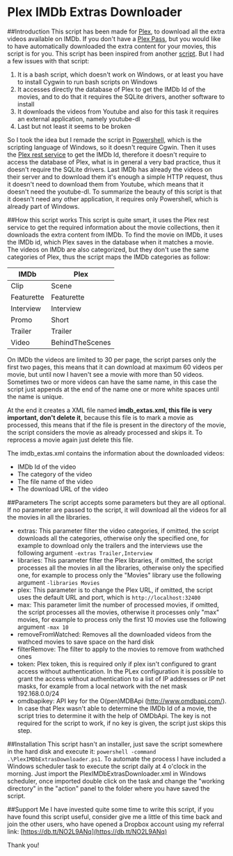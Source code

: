 # Plex IMDb Extras Downloader

##Introduction
This script has been made for [Plex](https://plex.tv), to download all the extra videos available on IMDb.
If you don't have a [Plex Pass](https://plex.tv/subscription/about), but you would like to have automatically downloaded the extra content for your movies, this script is for you.
This script has been inspired from another [script](https://forums.plex.tv/discussion/121599/auto-download-missing-trailers-from-idmb-for-all-movies-in-collection). But I had a few issues with that script:

1. It is a bash script, which doesn't work on Windows, or at least you have to install Cygwin to run bash scripts on Windows
2. It accesses directly the database of Plex to get the IMDb Id of the movies, and to do that it requires the SQLite drivers, another software to install
3. It downloads the videos from Youtube and also for this task it requires an external application, namely youtube-dl
4. Last but not least it seems to be broken

So I took the idea but I remade the script in [Powershell](https://msdn.microsoft.com/en-us/powershell/mt173057.aspx), which is the scripting language of Windows, so it doesn't require Cgwin.
Then it uses the [Plex rest service](https://support.plex.tv/hc/en-us/articles/201638786-Plex-Media-Server-URL-Commands) to get the IMDb Id, therefore it doesn't require to access the database of Plex, what is in general a very bad practice, thus it doesn't require the SQLite drivers.
Last IMDb has already the videos on their server and to download them it's enough a simple HTTP request, thus it doesn't need to download them from Youtube, which means that it doesn't need the youtube-dl.
To summarize the beauty of this script is that it doesn't need any other application, it requires only Powershell, which is already part of Windows.

##How this script works
This script is quite smart, it uses the Plex rest service to get the required information about the movie collections, then it downloads the extra content from IMDb.
To find the movie on IMDb, it uses the IMDb id, which Plex saves in the database when it matches a movie. The videos on IMDb are also categorized, but they don't use the same categories of Plex, thus the script maps the IMDb categories as follow:

| **IMDb** | **Plex** |
|------------ | ------------- |
| Clip | Scene |
| Featurette | Featurette |
| Interview | Interview |
| Promo | Short |
| Trailer | Trailer |
| Video | BehindTheScenes |

On IMDb the videos are limited to 30 per page, the script parses only the first two pages, this means that it can download at maximum 60 videos per movie, but until now I haven't see a movie with more than 50 videos. Sometimes two or more videos can have the same name, in this case the script just appends at the end of the name one or more white spaces until the name is unique.

At the end it creates a XML file named **imdb_extas.xml, this file is very important, don't delete it**, because this file is to mark a movie as processed, this means that if the file is present in the directory of the movie, the script considers the movie as already processed and skips it. To reprocess a movie again just delete this file.

The imdb_extas.xml contains the information about the downloaded videos:
* IMDb Id of the video
* The category of the video
* The file name of the video
* The download URL of the video

##Parameters
The script accepts some parameters but they are all optional. If no parameter are passed to the script, it will download all the videos for all the movies in all the libraries.
* extras: This parameter filter the video categories, if omitted, the script downloads all the categories, otherwise only the specified one, for example to download only the trailers and the interviews use the following argument ```-extras Trailer,Interview```
* libraries: This parameter filter the Plex libraries, if omitted, the script processes all the movies in all the libraries, otherwise only the specified one, for example to process only the "Movies" library use the following argument ```-libraries Movies```
* plex: This parameter is to change the Plex URL, if omitted, the script uses the default URL and port, which is ```http://localhost:32400```
* max: This parameter limit the number of processed movies, if omitted, the script processes all the movies, otherwise it processes only "max" movies, for example to process only the first 10 movies use the following argument ```-max 10```
* removeFromWatched: Removes all the downloaded videos from the wathced movies to save space on the hard disk
* filterRemove: The filter to apply to the movies to remove from wathched ones
* token: Plex token, this is required only if plex isn't configured to grant access without authentication. In the PLex configuration  it is possible to grant the access without authentication to a list of IP addresses or IP net masks, for example from a local network with the net mask 192.168.0.0/24
* omdbapikey: API key for the O(pen)MDBApi (http://www.omdbapi.com/). In case that Plex wasn't able to determine the IMDb Id of a movie, the script tries to determine it with the help of OMDbApi. The key is not required for the script to work, if no key is given, the script just skips this step.

##Installation
This script hasn't an installer, just save the script somewhere in the hard disk and execute it: ```powershell -command .\PlexIMDbExtrasDownloader.ps1```.
To automate the process I have included a Windows scheduler task to execute the script daily at 4 o'clock in the morning. Just import the PlexIMDbExtrasDownloader.xml in Windows scheduler, once imported double click on the task and change the "working directory" in the "action" panel to the folder where you have saved the script.

##Support Me
I have invested quite some time to write this script, if you have found this script useful, consider give me a little of this time back and join the other users, who have opened a Dropbox account using my referral link: [https://db.tt/NO2L9ANq](https://db.tt/NO2L9ANq)

Thank you!
